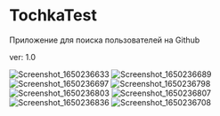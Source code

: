 ﻿# TochkaTest
 
Приложение для поиска пользователей на Github

ver: 1.0

![Screenshot_1650236633](https://user-images.githubusercontent.com/50074365/163735521-8f24ce5b-dd79-4716-bc51-947de9156a5d.png)
![Screenshot_1650236689](https://user-images.githubusercontent.com/50074365/163735547-3d487947-1ec9-4333-9d17-aaae5cb8eb85.png)
![Screenshot_1650236697](https://user-images.githubusercontent.com/50074365/163735548-3f5c16c1-43cf-4a82-9e2e-70506df56e88.png)
![Screenshot_1650236798](https://user-images.githubusercontent.com/50074365/163735550-ff4fdd53-67b2-48b5-8489-a9ab03b3678c.png)
![Screenshot_1650236803](https://user-images.githubusercontent.com/50074365/163735555-4c90ebb4-a879-4eb1-89e2-5337c5a1710f.png)
![Screenshot_1650236807](https://user-images.githubusercontent.com/50074365/163735557-7bef0200-13df-4d36-b049-dc31645aa726.png)
![Screenshot_1650236836](https://user-images.githubusercontent.com/50074365/163735558-35ec8767-ba68-44fe-a6db-a63fa96bd12f.png)
![Screenshot_1650236708](https://user-images.githubusercontent.com/50074365/163735560-c24d25de-bb25-482b-a60d-87e9baf2c161.png)
